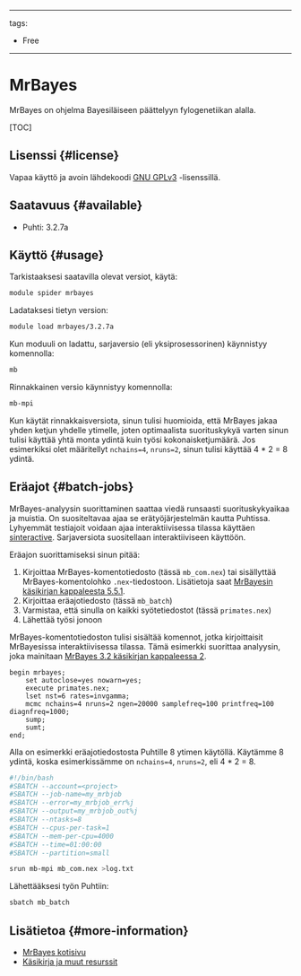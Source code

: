 
---
tags:
  - Free
---

# MrBayes

MrBayes on ohjelma Bayesiläiseen päättelyyn fylogenetiikan alalla.

[TOC]

## Lisenssi {#license}

Vapaa käyttö ja avoin lähdekoodi [GNU GPLv3](https://www.gnu.org/licenses/gpl-3.0.html) -lisenssillä.

## Saatavuus {#available}

- Puhti: 3.2.7a

## Käyttö {#usage}

Tarkistaaksesi saatavilla olevat versiot, käytä:

```bash
module spider mrbayes
```

Ladataksesi tietyn version:

```bash
module load mrbayes/3.2.7a
```

Kun moduuli on ladattu, sarjaversio (eli yksiprosessorinen) käynnistyy komennolla:

```bash
mb
```

Rinnakkainen versio käynnistyy komennolla:

```bash
mb-mpi 
```

Kun käytät rinnakkaisversiota, sinun tulisi huomioida, että MrBayes jakaa yhden ketjun yhdelle ytimelle, joten optimaalista suorituskykyä varten sinun tulisi käyttää yhtä monta ydintä kuin työsi kokonaisketjumäärä. Jos esimerkiksi olet määritellyt `nchains=4`, `nruns=2`, sinun tulisi käyttää 4 * 2 = 8 ydintä.

## Eräajot {#batch-jobs}

MrBayes-analyysin suorittaminen saattaa viedä runsaasti suorituskykyaikaa ja muistia. On suositeltavaa ajaa se erätyöjärjestelmän kautta Puhtissa. Lyhyemmät testiajoit voidaan ajaa interaktiivisessa tilassa käyttäen [sinteractive](../computing/running/interactive-usage.md). Sarjaversiota suositellaan interaktiiviseen käyttöön.

Eräajon suorittamiseksi sinun pitää:

1. Kirjoittaa MrBayes-komentotiedosto (tässä `mb_com.nex`) tai sisällyttää MrBayes-komentolohko `.nex`-tiedostoon. Lisätietoja saat [MrBayesin käsikirjan kappaleesta 5.5.1](https://github.com/NBISweden/MrBayes/blob/develop/doc/manual/Manual_MrBayes_v3.2.pdf).
2. Kirjoittaa eräajotiedosto (tässä `mb_batch`)
3. Varmistaa, että sinulla on kaikki syötetiedostot (tässä `primates.nex`)
4. Lähettää työsi jonoon

MrBayes-komentotiedoston tulisi sisältää komennot, jotka kirjoittaisit MrBayesissa interaktiivisessa tilassa. Tämä esimerkki suorittaa analyysin, joka mainitaan [MrBayes 3.2 käsikirjan kappaleessa 2](https://github.com/NBISweden/MrBayes/blob/develop/doc/manual/Manual_MrBayes_v3.2.pdf).

```text
begin mrbayes;
    set autoclose=yes nowarn=yes;
    execute primates.nex;
    lset nst=6 rates=invgamma;
    mcmc nchains=4 nruns=2 ngen=20000 samplefreq=100 printfreq=100 diagnfreq=1000;
    sump;
    sumt;
end;
```

Alla on esimerkki eräajotiedostosta Puhtille 8 ytimen käytöllä. Käytämme 8 ydintä, koska esimerkissämme on `nchains=4`, `nruns=2`, eli 4 * 2 = 8.

```bash
#!/bin/bash
#SBATCH --account=<project>
#SBATCH --job-name=my_mrbjob
#SBATCH --error=my_mrbjob_err%j
#SBATCH --output=my_mrbjob_out%j
#SBATCH --ntasks=8
#SBATCH --cpus-per-task=1
#SBATCH --mem-per-cpu=4000
#SBATCH --time=01:00:00
#SBATCH --partition=small

srun mb-mpi mb_com.nex >log.txt
```

Lähettääksesi työn Puhtiin:

```bash
sbatch mb_batch 
```

## Lisätietoa {#more-information}

* [MrBayes kotisivu](https://nbisweden.github.io/MrBayes/index.html)
* [Käsikirja ja muut resurssit](https://nbisweden.github.io/MrBayes/manual.html)

